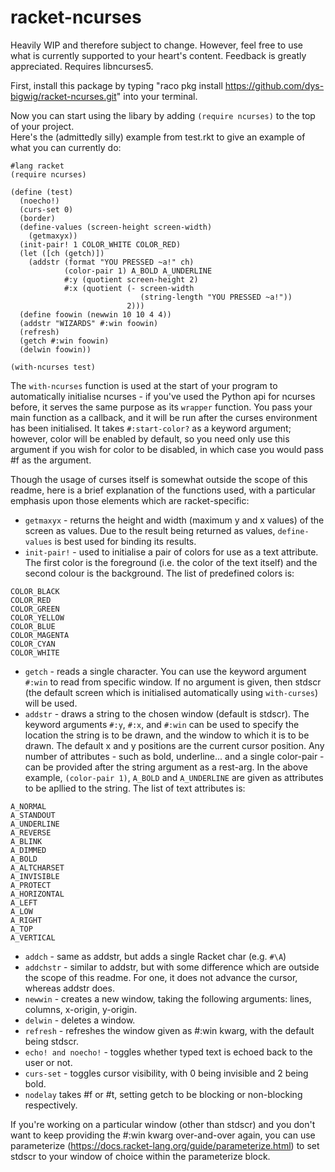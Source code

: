 # racket-ncurses
Heavily WIP and therefore subject to change. However, feel free to use what is currently supported to your heart's content. Feedback is greatly appreciated. Requires libncurses5.

First, install this package by typing "raco pkg install https://github.com/dys-bigwig/racket-ncurses.git" into your terminal.

Now you can start using the libary by adding ```(require ncurses)``` to the top of your project.\
Here's the (admittedly silly) example from test.rkt to give an example of what you can currently do:
```
#lang racket
(require ncurses)

(define (test)
  (noecho!)
  (curs-set 0)
  (border)
  (define-values (screen-height screen-width)
    (getmaxyx))
  (init-pair! 1 COLOR_WHITE COLOR_RED)
  (let ([ch (getch)])
    (addstr (format "YOU PRESSED ~a!" ch)         
            (color-pair 1) A_BOLD A_UNDERLINE
            #:y (quotient screen-height 2)
            #:x (quotient (- screen-width
                             (string-length "YOU PRESSED ~a!"))
                          2)))
  (define foowin (newwin 10 10 4 4))
  (addstr "WIZARDS" #:win foowin)
  (refresh)
  (getch #:win foowin)
  (delwin foowin))

(with-ncurses test)
```
The ```with-ncurses``` function is used at the start of your program to automatically initialise ncurses - if you've used the Python api for ncurses before, it serves the same purpose as its ```wrapper``` function. You pass your main function as a callback, and it will be run after the curses environment has been initialised. It takes ```#:start-color?``` as a keyword argument; however, color will be enabled by default, so you need only use this argument if you wish for color to be disabled, in which case you would pass #f as the argument.

Though the usage of curses itself is somewhat outside the scope of this readme, here is a brief explanation of the functions used, with a particular emphasis upon those elements which are racket-specific:
* ```getmaxyx``` - returns the height and width (maximum y and x values) of the screen as values. Due to the result being returned as values, ```define-values``` is best used for binding its results.
* ```init-pair!``` - used to initialise a pair of colors for use as a text attribute. The first color is the foreground (i.e. the color of the text itself) and the second colour is the background. The list of predefined colors is:
```
COLOR_BLACK
COLOR_RED
COLOR_GREEN
COLOR_YELLOW
COLOR_BLUE
COLOR_MAGENTA
COLOR_CYAN
COLOR_WHITE
```
* ```getch``` - reads a single character. You can use the keyword argument ```#:win``` to read from specific window. If no argument is given, then stdscr (the default screen which is initialised automatically using ```with-curses```) will be used.
* ```addstr``` - draws a string to the chosen window (default is stdscr). The keyword arguments ```#:y```, ```#:x```, and ```#:win``` can be used to specify the location the string is to be drawn, and the window to which it is to be drawn. The default x and y positions are the current cursor position. Any number of attributes - such as bold, underline... and a single color-pair - can be provided after the string argument as a rest-arg. In the above example, ``(color-pair 1)``, ```A_BOLD``` and ```A_UNDERLINE``` are given as attributes to be apllied to the string. The list of text attributes is:
```
A_NORMAL       
A_STANDOUT     
A_UNDERLINE    
A_REVERSE      
A_BLINK        
A_DIMMED       
A_BOLD         
A_ALTCHARSET   
A_INVISIBLE    
A_PROTECT      
A_HORIZONTAL   
A_LEFT         
A_LOW          
A_RIGHT        
A_TOP          
A_VERTICAL
```
* ```addch``` - same as addstr, but adds a single Racket char (e.g. ```#\A```)
* ```addchstr``` - similar to addstr, but with some difference which are outside the scope of this readme. For one, it does not advance the cursor, whereas addstr does.
* ```newwin``` - creates a new window, taking the following arguments: lines, columns, x-origin, y-origin.
* ```delwin``` - deletes a window.
* ```refresh``` - refreshes the window given as #:win kwarg, with the default being stdscr. 
* ```echo! and noecho!``` - toggles whether typed text is echoed back to the user or not.
* ```curs-set``` - toggles cursor visibility, with 0 being invisible and 2 being bold.
* ```nodelay``` takes #f or #t, setting getch to be blocking or non-blocking respectively.

If you're working on a particular window (other than stdscr) and you don't want to keep providing the #:win kwarg over-and-over again, you can use parameterize (https://docs.racket-lang.org/guide/parameterize.html) to set stdscr to your window of choice within the parameterize block.
